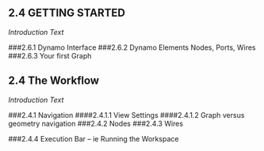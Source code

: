 ## 2.4 GETTING STARTED

_Introduction Text_

###2.6.1	Dynamo Interface
###2.6.2	Dynamo Elements 
Nodes, Ports, Wires
###2.6.3	Your first Graph 


## 2.4 The Workflow

_Introduction Text_

###2.4.1	Navigation
####2.4.1.1	View Settings
####2.4.1.2	Graph versus geometry navigation
###2.4.2	Nodes
###2.4.3	Wires

###2.4.4	Execution Bar – ie Running the Workspace